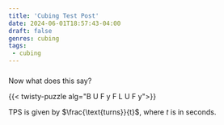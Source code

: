 ```yaml
---
title: 'Cubing Test Post'
date: 2024-06-01T18:57:43-04:00
draft: false
genres: cubing
tags:
 - cubing
---
```



### 
Now what does this say?

{{< twisty-puzzle alg="B U F y F L U F y">}} <br>

TPS is given by $\frac{\text{turns}}{t}$, where $t$ is in seconds.
